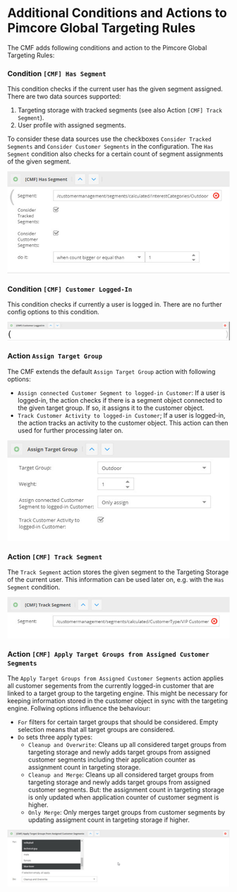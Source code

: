 # Additional Conditions and Actions to Pimcore Global Targeting Rules

The CMF adds following conditions and action to the Pimcore Global Targeting Rules:

### Condition `[CMF] Has Segment`
This condition checks if the current user has the given segment assigned. There are two data sources supported: 
1) Targeting storage with tracked segments (see also Action `[CMF] Track Segment`). 
2) User profile with assigned segments. 

To consider these data sources use the checkboxes `Consider Tracked Segments` and `Consider Customer Segments` in the 
configuration. 
The `Has Segment` condition also checks for a certain count of segment assignments of the given segment.    

![Has Segment](../img/has-segment.jpg)


### Condition `[CMF] Customer Logged-In`
This condition checks if currently a user is logged in. There are no further config options to this condition.

![Customer Logged-In](../img/customer-is-loggedin.jpg)



### Action `Assign Target Group`
The CMF extends the default `Assign Target Group` action with following options: 

- `Assign connected Customer Segment to logged-in Customer`: If a user is logged-in, the action checks if there is 
  a segment object connected to the given target group. If so, it assigns it to the customer object.
- `Track Customer Activity to logged-in Customer`; If a user is logged-in, the action tracks an activity to the customer 
  object. This action can then used for further processing later on.     

![Assign Target Group](../img/assign-target-group.jpg)


### Action `[CMF] Track Segment`
The `Track Segment` action stores the given segment to the Targeting Storage of the current user. This information can 
be used later on, e.g. with the `Has Segment` condition. 

![Track Segment](../img/track-segment.jpg)


### Action `[CMF] Apply Target Groups from Assigned Customer Segments`
The `Apply Target Groups from Assigned Customer Segments` action applies all customer segements from the currently 
logged-in customer that are linked to a target group to the targeting engine. This might be necessary for keeping information
stored in the customer object in sync with the targeting engine. Follwing options influence the behaviour: 

- `For` filters for certain target groups that should be considered. Empty selection means that all target groups are 
  considered.
- `Do` sets three apply types:
  - `Cleanup and Overwrite`: Cleans up all considered target groups from targeting storage and newly adds target groups 
    from assigned customer segments including their application counter as assignment count in targeting storage.  
  - `Cleanup and Merge`: Cleans up all considered target groups from targeting storage and newly adds target groups 
    from assigned customer segments. But: the assignment count in targeting storage is only updated when application counter of
    customer segment is higher.
  - `Only Merge`: Only merges target groups from customer segments by updating assigment count in targeting storage if higher. 
 

![Track Segment](../img/apply-target-groups-from-assigned-customer-segments.jpg)

